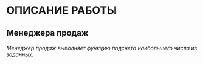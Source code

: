 # ОПИСАНИЕ РАБОТЫ

## Менеджера продаж 

###### Менеджер продаж выполняет функцию подсчета наибольшего числа из заданных.
